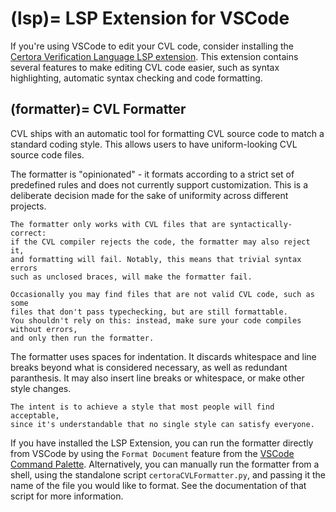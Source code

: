 (lsp)=
LSP Extension for VSCode
========================

If you're using VSCode to edit your CVL code, consider installing the
[Certora Verification Language LSP extension](https://marketplace.visualstudio.com/items?itemName=Certora.evmspec-lsp).
This extension contains several features to make editing CVL code easier,
such as syntax highlighting, automatic syntax checking and code formatting.

(formatter)=
CVL Formatter
-------------

CVL ships with an automatic tool for formatting CVL source code to
match a standard coding style. This allows users to have uniform-looking
CVL source code files.

The formatter is "opinionated" - it formats according to a strict set of
predefined rules and does not currently support customization. This is
a deliberate decision made for the sake of uniformity across different projects.

```{warning}
The formatter only works with CVL files that are syntactically-correct: 
if the CVL compiler rejects the code, the formatter may also reject it,
and formatting will fail. Notably, this means that trivial syntax errors
such as unclosed braces, will make the formatter fail.
```
```{note}
Occasionally you may find files that are not valid CVL code, such as some
files that don't pass typechecking, but are still formattable.
You shouldn't rely on this: instead, make sure your code compiles without errors,
and only then run the formatter.
```

The formatter uses spaces for indentation. It discards whitespace and line breaks
beyond what is considered necessary, as well as redundant paranthesis. It may
also insert line breaks or whitespace, or make other style changes.

```{note}
The intent is to achieve a style that most people will find acceptable,
since it's understandable that no single style can satisfy everyone.
```

If you have installed the LSP Extension, you can run the formatter directly from
VSCode by using the `Format Document` feature from the [VSCode Command Palette](https://code.visualstudio.com/docs/getstarted/userinterface#_command-palette). Alternatively, you can manually run the formatter
from a shell, using the standalone script `certoraCVLFormatter.py`, and passing it
the name of the file you would like to format. See the documentation of that script
for more information.